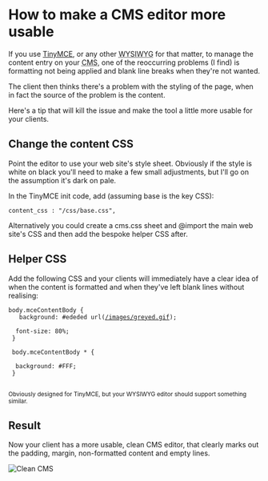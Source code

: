 # How to make a CMS editor more usable

If you use [TinyMCE](http://tinymce.moxiecode.com/), or any other <abbr title="What you see is what you get">WYSIWYG</abbr> for that matter, to manage the content entry on your <abbr title="Content Managment System">CMS</abbr>, one of the reoccurring problems (I find) is formatting not being applied and blank line breaks when they're not wanted.  

The client then thinks there's a problem with the styling of the page, when in fact the source of the problem is the content.

Here's a tip that will kill the issue and make the tool a little more usable for your clients.


<!--more-->

## Change the content CSS

Point the editor to use your web site's style sheet.  Obviously if the style is white on black you'll need to make a few small adjustments, but I'll go on the assumption it's dark on pale.

In the TinyMCE init code, add (assuming base is the key CSS):

`content_css : "/css/base.css",`

Alternatively you could create a cms.css sheet and @import the main web site's CSS and then add the bespoke helper CSS after.

## Helper CSS

Add the following CSS and your clients will immediately have a clear idea of when the content is formatted and when they've left blank lines without realising:

<code>body.mceContentBody {<br />
&nbsp;&nbsp;background: #ededed url([/images/greyed.gif](http://remysharp.com/wp-content/uploads/2007/03/greyed.gif));<br />
&nbsp;&nbsp;font-size: 80%;<br />
}<br />
<br />
body.mceContentBody * {<br />
&nbsp;&nbsp;background: #FFF;<br />
}<br />
</code>

<small>Obviously designed for TinyMCE, but your WYSIWYG editor should support something similar.</small>

## Result

Now your client has a more usable, clean CMS editor, that clearly marks out the padding, margin, non-formatted content and empty lines.

![Clean CMS](http://remysharp.com/wp-content/uploads/2007/03/clean_cms.gif)